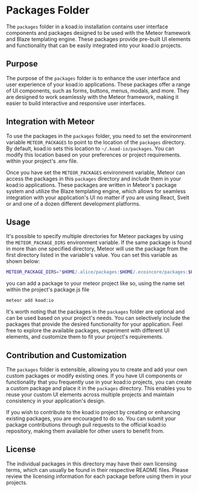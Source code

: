 # Packages Folder

The `packages` folder in a koad:io installation contains user interface components and packages designed to be used with the Meteor framework and Blaze templating engine. These packages provide pre-built UI elements and functionality that can be easily integrated into your koad:io projects.

## Purpose

The purpose of the `packages` folder is to enhance the user interface and user experience of your koad:io applications. These packages offer a range of UI components, such as forms, buttons, menus, modals, and more. They are designed to work seamlessly with the Meteor framework, making it easier to build interactive and responsive user interfaces.

## Integration with Meteor

To use the packages in the `packages` folder, you need to set the environment variable `METEOR_PACKAGES` to point to the location of the `packages` directory. By default, koad:io sets this location to `~/.koad-io/packages`. You can modify this location based on your preferences or project requirements. within your project's .env file.

Once you have set the `METEOR_PACKAGES` environment variable, Meteor can access the packages in this `packages` directory and include them in your koad:io applications. These packages are written in Meteor's package system and utilize the Blaze templating engine, which allows for seamless integration with your application's UI no matter if you are using React, Svelt or and one of a dozen different development platforms.


## Usage

It's possible to specify multiple directories for Meteor packages by using the `METEOR_PACKAGE_DIRS` environment variable. If the same package is found in more than one specified directory, Meteor will use the package from the first directory listed in the variable's value. You can set this variable as shown below:

```bash
METEOR_PACKAGE_DIRS="$HOME/.alice/packages:$HOME/.ecoincore/packages:$HOME/.koad-io/packages"
```

you can add a package to your meteor project like so, using the name set within the project's package.js file
```bash
meteor add koad:io
```

It's worth noting that the packages in the `packages` folder are optional and can be used based on your project's needs. You can selectively include the packages that provide the desired functionality for your application. Feel free to explore the available packages, experiment with different UI elements, and customize them to fit your project's requirements.

## Contribution and Customization

The `packages` folder is extensible, allowing you to create and add your own custom packages or modify existing ones. If you have UI components or functionality that you frequently use in your koad:io projects, you can create a custom package and place it in the `packages` directory. This enables you to reuse your custom UI elements across multiple projects and maintain consistency in your application's design.

If you wish to contribute to the koad:io project by creating or enhancing existing packages, you are encouraged to do so. You can submit your package contributions through pull requests to the official koad:io repository, making them available for other users to benefit from.

## License

The individual packages in this directory may have their own licensing terms, which can usually be found in their respective README files. Please review the licensing information for each package before using them in your projects.

